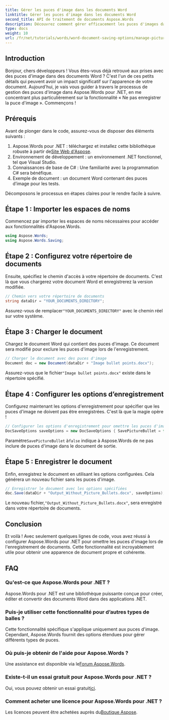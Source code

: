 ```yaml
---
title: Gérer les puces d'image dans les documents Word
linktitle: Gérer les puces d'image dans les documents Word
second_title: API de traitement de documents Aspose.Words
description: Découvrez comment gérer efficacement les puces d'images dans les documents Word avec Aspose.Words pour .NET. Ce guide complet vous guide à travers les étapes de configuration de votre environnement et de configuration des options d'enregistrement.
type: docs
weight: 10
url: /fr/net/tutorials/words/word-document-saving-options/manage-picture-bullet/
---
```

## Introduction

Bonjour, chers développeurs ! Vous êtes-vous déjà retrouvé aux prises avec des puces d'image dans des documents Word ? C'est l'un de ces petits détails qui peuvent avoir un impact significatif sur l'apparence de votre document. Aujourd'hui, je vais vous guider à travers le processus de gestion des puces d'image dans Aspose.Words pour .NET, en me concentrant plus particulièrement sur la fonctionnalité « Ne pas enregistrer la puce d'image ». Commençons !

## Prérequis

Avant de plonger dans le code, assurez-vous de disposer des éléments suivants :

1.  Aspose.Words pour .NET : téléchargez et installez cette bibliothèque robuste à partir de[Site Web d'Aspose](https://releases.aspose.com/words/net/).
2. Environnement de développement : un environnement .NET fonctionnel, tel que Visual Studio.
3. Connaissances de base de C# : Une familiarité avec la programmation C# sera bénéfique.
4. Exemple de document : un document Word contenant des puces d’image pour les tests.

Décomposons le processus en étapes claires pour le rendre facile à suivre.

## Étape 1 : Importer les espaces de noms

Commencez par importer les espaces de noms nécessaires pour accéder aux fonctionnalités d'Aspose.Words.

```csharp
using Aspose.Words;
using Aspose.Words.Saving;
```

## Étape 2 : Configurez votre répertoire de documents

Ensuite, spécifiez le chemin d'accès à votre répertoire de documents. C'est là que vous chargerez votre document Word et enregistrerez la version modifiée.

```csharp
// Chemin vers votre répertoire de documents
string dataDir = "YOUR_DOCUMENTS_DIRECTORY";
```

 Assurez-vous de remplacer`"YOUR_DOCUMENTS_DIRECTORY"` avec le chemin réel sur votre système.

## Étape 3 : Charger le document

Chargez le document Word qui contient des puces d'image. Ce document sera modifié pour exclure les puces d'image lors de l'enregistrement.

```csharp
// Charger le document avec des puces d'image
Document doc = new Document(dataDir + "Image bullet points.docx");
```

 Assurez-vous que le fichier`"Image bullet points.docx"` existe dans le répertoire spécifié.

## Étape 4 : Configurer les options d’enregistrement

Configurez maintenant les options d'enregistrement pour spécifier que les puces d'image ne doivent pas être enregistrées. C'est là que la magie opère !

```csharp
// Configurer les options d'enregistrement pour omettre les puces d'image
DocSaveOptions saveOptions = new DocSaveOptions { SavePictureBullet = false };
```

 Paramètre`SavePictureBullet` à`false` indique à Aspose.Words de ne pas inclure de puces d'image dans le document de sortie.

## Étape 5 : Enregistrer le document

Enfin, enregistrez le document en utilisant les options configurées. Cela générera un nouveau fichier sans les puces d'image.

```csharp
// Enregistrer le document avec les options spécifiées
doc.Save(dataDir + "Output_Without_Picture_Bullets.docx", saveOptions);
```

 Le nouveau fichier,`"Output_Without_Picture_Bullets.docx"`, sera enregistré dans votre répertoire de documents.

## Conclusion

Et voilà ! Avec seulement quelques lignes de code, vous avez réussi à configurer Aspose.Words pour .NET pour omettre les puces d'image lors de l'enregistrement de documents. Cette fonctionnalité est incroyablement utile pour obtenir une apparence de document propre et cohérente.

## FAQ

### Qu'est-ce que Aspose.Words pour .NET ?
Aspose.Words pour .NET est une bibliothèque puissante conçue pour créer, éditer et convertir des documents Word dans des applications .NET.

### Puis-je utiliser cette fonctionnalité pour d’autres types de balles ?
Cette fonctionnalité spécifique s'applique uniquement aux puces d'image. Cependant, Aspose.Words fournit des options étendues pour gérer différents types de puces.

### Où puis-je obtenir de l'aide pour Aspose.Words ?
 Une assistance est disponible via le[Forum Aspose.Words](https://forum.aspose.com/c/words/8).

### Existe-t-il un essai gratuit pour Aspose.Words pour .NET ?
 Oui, vous pouvez obtenir un essai gratuit[ici](https://releases.aspose.com/).

### Comment acheter une licence pour Aspose.Words pour .NET ?
 Les licences peuvent être achetées auprès du[Boutique Aspose](https://purchase.aspose.com/buy).
